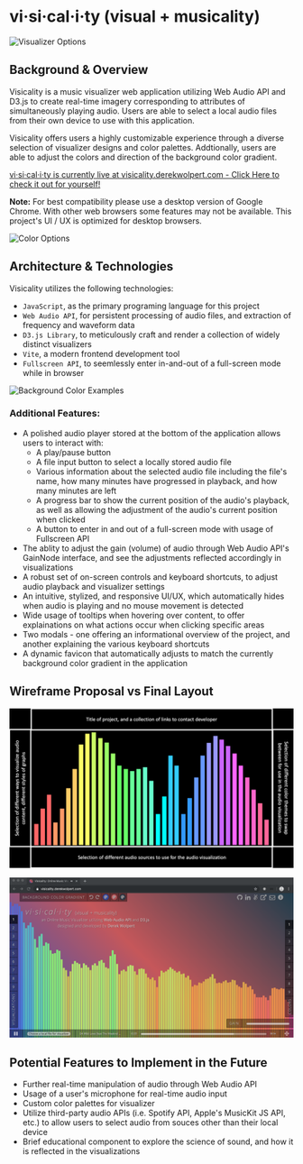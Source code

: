 # vi·si·cal·i·ty (visual + musicality)

![Visualizer Options](./readme_images/demo_pic_1.gif)

## Background & Overview

Visicality is a music visualizer web application utilizing Web Audio API and D3.js to create real-time imagery corresponding to attributes of simultaneously playing audio. Users are able to select a local audio files from their own device to use with this application.

Visicality offers users a highly customizable experience through a diverse selection of visualizer designs and color palettes. Addtionally, users are able to adjust the colors and direction of the background color gradient.

<a href="https://visicality.derekwolpert.com" target="_blank">vi·si·cal·i·ty is currently live at visicality.derekwolpert.com - Click Here to check it out for yourself!</a>

**Note:** For best compatibility please use a desktop version of Google Chrome. With other web browsers some features may not be available. This project's UI / UX is optimized for desktop browsers.

![Color Options](./readme_images/demo_pic_2.gif)

## Architecture & Technologies

Visicality utilizes the following technologies:

- `JavaScript`, as the primary programing language for this project
- `Web Audio API`, for persistent processing of audio files, and extraction of frequency and waveform data
- `D3.js Library`, to meticulously craft and render a collection of widely distinct visualizers
- `Vite`, a modern frontend development tool
- `Fullscreen API`, to seemlessly enter in-and-out of a full-screen mode while in browser

![Background Color Examples](./readme_images/demo_pic_3.gif)

### Additional Features:

- A polished audio player stored at the bottom of the application allows users to interact with:
  - A play/pause button
  - A file input button to select a locally stored audio file
  - Various information about the selected audio file including the file's name, how many minutes have progressed in playback, and how many minutes are left
  - A progress bar to show the current position of the audio's playback, as well as allowing the adjustment of the audio's current position when clicked
  - A button to enter in and out of a full-screen mode with usage of Fullscreen API
- The ablity to adjust the gain (volume) of audio through Web Audio API's GainNode interface, and see the adjustments reflected accordingly in visualizations
- A robust set of on-screen controls and keyboard shortcuts, to adjust audio playback and visualizer settings
- An intuitive, stylized, and responsive UI/UX, which automatically hides when audio is playing and no mouse movement is detected
- Wide usage of tooltips when hovering over content, to offer explainations on what actions occur when clicking specific areas
- Two modals - one offering an informational overview of the project, and another explaining the various keyboard shortcuts
- A dynamic favicon that automatically adjusts to match the currently background color gradient in the application

## Wireframe Proposal vs Final Layout

![Wireframe Proposal Image](./readme_images/wireframe_proposal_image.png)

![Final Layout Image](./readme_images/final_layout_image.png)

## Potential Features to Implement in the Future

- Further real-time manipulation of audio through Web Audio API
- Usage of a user's microphone for real-time audio input
- Custom color palettes for visualizer
- Utilize third-party audio APIs (i.e. Spotify API, Apple's MusicKit JS API, etc.) to allow users to select audio from souces other than their local device
- Brief educational component to explore the science of sound, and how it is reflected in the visualizations
